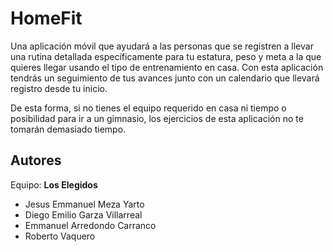 # HomeFit

Una aplicación móvil que ayudará a las personas que se registren a llevar una rutina detallada específicamente para tu estatura, peso y meta a la que quieres llegar usando el tipo de entrenamiento en casa.
Con esta aplicación tendrás un seguimiento de tus avances junto con un calendario que llevará registro desde tu inicio.

De esta forma, si no tienes el equipo requerido en casa ni tiempo o posibilidad para ir a un gimnasio, los ejercicios de esta aplicación no te tomarán demasiado tiempo.



## Autores

Equipo: **Los Elegidos**
- Jesus Emmanuel Meza Yarto
- Diego Emilio Garza Villarreal
- Emmanuel Arredondo Carranco
- Roberto Vaquero


